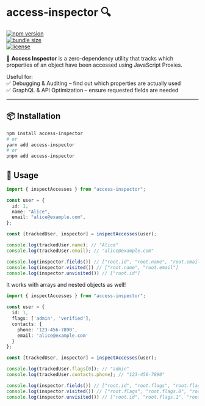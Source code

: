 # access-inspector 🔍

[![npm version](https://img.shields.io/npm/v/access-inspector)](https://www.npmjs.com/package/access-inspector)  
[![bundle size](https://img.shields.io/bundlephobia/minzip/access-inspector)](https://bundlephobia.com/package/access-inspector)  
[![license](https://img.shields.io/npm/l/access-inspector)](https://github.com/yourusername/access-inspector/blob/main/LICENSE)

🚀 **Access Inspector** is a zero-dependency utility that tracks which properties of an object have been accessed using JavaScript Proxies.

Useful for:  
✅ Debugging & Auditing – find out which properties are actually used  
✅ GraphQL & API Optimization – ensure requested fields are needed  

---

## 📦 Installation

```sh
npm install access-inspector
# or
yarn add access-inspector
# or
pnpm add access-inspector
```

## 🚀 Usage

```typescript
import { inspectAccesses } from "access-inspector";

const user = {
  id: 1,
  name: "Alice",
  email: "alice@example.com",
};

const [trackedUser, inspector] = inspectAccesses(user);

console.log(trackedUser.name); // "Alice"
console.log(trackedUser.email); // "alice@example.com"

console.log(inspector.fields()) // ["root.id", "root.name", "root.email"]
console.log(inspector.visited()) // ["root.name", "root.email"]
console.log(inspector.unvisited()) // ["root.id"]
```

It works with arrays and nested objects as well! 

```typescript
import { inspectAccesses } from "access-inspector";

const user = {
  id: 1,
  flags: ['admin', 'verified'],
  contacts: {
    phone: '123-456-7890',
    email: 'alice@example.com'
  }
};

const [trackedUser, inspector] = inspectAccesses(user);

console.log(trackedUser.flags[0]); // "admin"
console.log(trackedUser.contacts.phone); // "123-456-7890"

console.log(inspector.fields()) // ["root.id", "root.flags", "root.flags.0", "root.flags.1", "root.contacts", "root.contacts.phone", "root.contacts.email"]
console.log(inspector.visited()) // ["root.flags", "root.flags.0", "root.contacts", "root.contacts.phone"]
console.log(inspector.unvisited()) // ["root.id", "root.flags.1", "root.contacts.email"]
```
